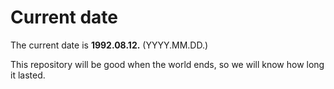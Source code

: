 # Current date

The current date is **1992.08.12.** (YYYY.MM.DD.)

This repository will be good when the world ends, so we will know how long it lasted.